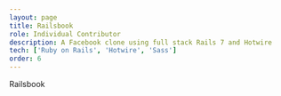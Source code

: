 ```yaml
---
layout: page
title: Railsbook
role: Individual Contributor
description: A Facebook clone using full stack Rails 7 and Hotwire
tech: ['Ruby on Rails', 'Hotwire', 'Sass']
order: 6
---
```


Railsbook
